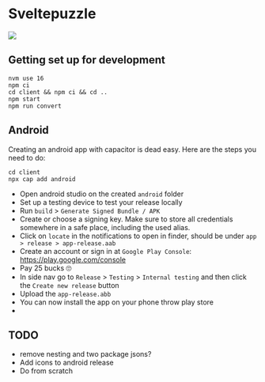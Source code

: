 # Sveltepuzzle

![](https://github.com/sveltepuzzle/sveltehack-trailer1.gif)

## Getting set up for development

```
nvm use 16
npm ci
cd client && npm ci && cd ..
npm start
npm run convert
```

## Android

Creating an android app with capacitor is dead easy. Here are the steps you need to do:

```
cd client
npx cap add android
```

- Open android studio on the created `android` folder
- Set up a testing device to test your release locally
- Run `build` > `Generate Signed Bundle / APK`
- Create or choose a signing key. Make sure to store all credentials somewhere in a safe place, including the used alias.
- Click on `locate` in the notifications to open in finder, should be under `app > release > app-release.aab`
- Create an account or sign in at `Google Play Console`: https://play.google.com/console
- Pay 25 bucks 🙄
- In side nav go to `Release` > `Testing` > `Internal testing` and then click the `Create new release` button
- Upload the `app-release.abb`
- You can now install the app on your phone throw play store
-

## TODO

- remove nesting and two package jsons?
- Add icons to android release
- Do from scratch
